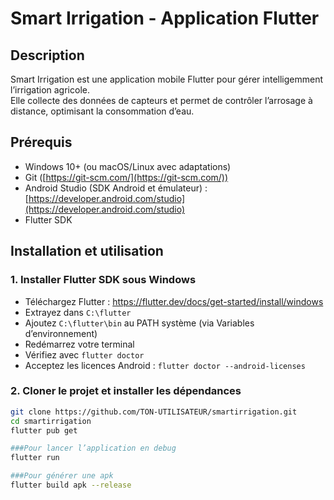 # Smart Irrigation - Application Flutter

## Description
Smart Irrigation est une application mobile Flutter pour gérer intelligemment l’irrigation agricole.  
Elle collecte des données de capteurs et permet de contrôler l’arrosage à distance, optimisant la consommation d’eau.

## Prérequis
- Windows 10+ (ou macOS/Linux avec adaptations)
- Git ([https://git-scm.com/](https://git-scm.com/))
- Android Studio (SDK Android et émulateur) : [https://developer.android.com/studio](https://developer.android.com/studio)
- Flutter SDK

## Installation et utilisation

### 1. Installer Flutter SDK sous Windows
- Téléchargez Flutter : https://flutter.dev/docs/get-started/install/windows  
- Extrayez dans `C:\flutter`  
- Ajoutez `C:\flutter\bin` au PATH système (via Variables d’environnement)  
- Redémarrez votre terminal  
- Vérifiez avec `flutter doctor`  
- Acceptez les licences Android : `flutter doctor --android-licenses`

### 2. Cloner le projet et installer les dépendances
```bash
git clone https://github.com/TON-UTILISATEUR/smartirrigation.git
cd smartirrigation
flutter pub get

###Pour lancer l’application en debug
flutter run

###Pour générer une apk
flutter build apk --release
